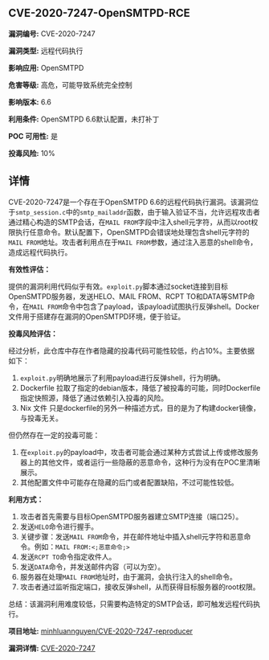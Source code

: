 ## CVE-2020-7247-OpenSMTPD-RCE

**漏洞编号:** CVE-2020-7247

**漏洞类型:** 远程代码执行

**影响应用:** OpenSMTPD

**危害等级:** 高危，可能导致系统完全控制

**影响版本:** 6.6

**利用条件:** OpenSMTPD 6.6默认配置，未打补丁

**POC 可用性:** 是

**投毒风险:** 10%

## 详情

CVE-2020-7247是一个存在于OpenSMTPD 6.6的远程代码执行漏洞。该漏洞位于`smtp_session.c`中的`smtp_mailaddr`函数，由于输入验证不当，允许远程攻击者通过精心构造的SMTP会话，在`MAIL FROM`字段中注入shell元字符，从而以root权限执行任意命令。默认配置下，OpenSMTPD会错误地处理包含shell元字符的`MAIL FROM`地址。攻击者利用点在于`MAIL FROM`参数，通过注入恶意的shell命令，造成远程代码执行。

**有效性评估：**

提供的漏洞利用代码似乎有效。`exploit.py`脚本通过socket连接到目标OpenSMTPD服务器，发送HELO、MAIL FROM、RCPT TO和DATA等SMTP命令，在`MAIL FROM`命令中包含了payload，该payload试图执行反弹shell。Docker文件用于搭建存在漏洞的OpenSMTPD环境，便于验证。

**投毒风险评估：**

经过分析，此仓库中存在作者隐藏的投毒代码可能性较低，约占10%。主要依据如下：
1. `exploit.py`明确地展示了利用payload进行反弹shell，行为明确。
2. Dockerfile 拉取了指定的debian版本，降低了被投毒的可能，同时Dockerfile指定快照源，降低了通过依赖引入投毒的风险。
3. Nix 文件 只是dockerfile的另外一种描述方式，目的是为了构建docker镜像，与投毒无关。

但仍然存在一定的投毒可能：
1. 在`exploit.py`的payload中，攻击者可能会通过某种方式尝试上传或修改服务器上的其他文件，或者运行一些隐蔽的恶意命令，这种行为没有在POC里清晰展示。
2. 其他配置文件中可能存在隐藏的后门或者配置缺陷，不过可能性较低。

**利用方式：**

1.  攻击者首先需要与目标OpenSMTPD服务器建立SMTP连接（端口25）。
2.  发送`HELO`命令进行握手。
3.  关键步骤：发送`MAIL FROM`命令，并在邮件地址中插入shell元字符和恶意命令。例如：`MAIL FROM:<;恶意命令;>`
4.  发送`RCPT TO`命令指定收件人。
5.  发送`DATA`命令，并发送邮件内容（可以为空）。
6.  服务器在处理`MAIL FROM`地址时，由于漏洞，会执行注入的shell命令。
7.  攻击者通过监听指定端口，接收反弹shell，从而获得目标服务器的root权限。

总结：该漏洞利用难度较低，只需要构造特定的SMTP会话，即可触发远程代码执行。

**项目地址:** [minhluannguyen/CVE-2020-7247-reproducer](https://github.com/minhluannguyen/CVE-2020-7247-reproducer)

**漏洞详情:** [CVE-2020-7247](https://nvd.nist.gov/vuln/detail/CVE-2020-7247)